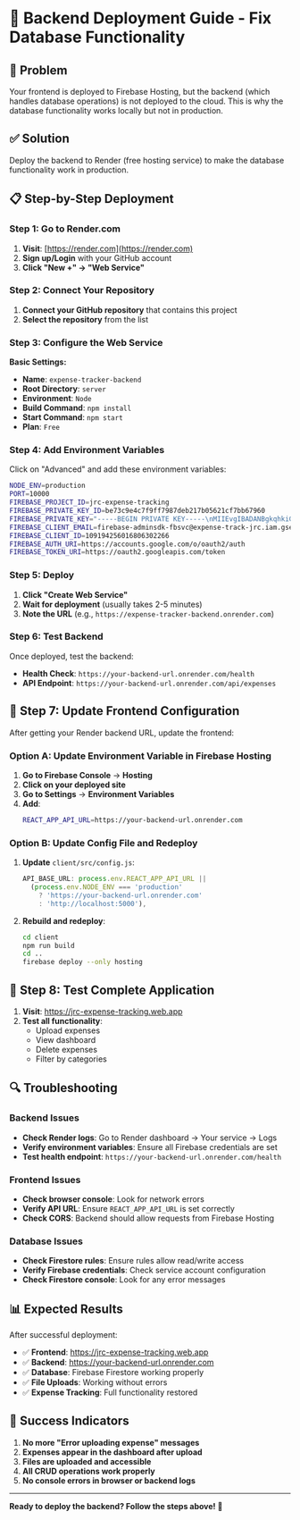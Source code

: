 # 🚀 Backend Deployment Guide - Fix Database Functionality

## 🎯 Problem
Your frontend is deployed to Firebase Hosting, but the backend (which handles database operations) is not deployed to the cloud. This is why the database functionality works locally but not in production.

## ✅ Solution
Deploy the backend to Render (free hosting service) to make the database functionality work in production.

## 📋 Step-by-Step Deployment

### Step 1: Go to Render.com
1. **Visit**: [https://render.com](https://render.com)
2. **Sign up/Login** with your GitHub account
3. **Click "New +" → "Web Service"**

### Step 2: Connect Your Repository
1. **Connect your GitHub repository** that contains this project
2. **Select the repository** from the list

### Step 3: Configure the Web Service
**Basic Settings:**
- **Name**: `expense-tracker-backend`
- **Root Directory**: `server`
- **Environment**: `Node`
- **Build Command**: `npm install`
- **Start Command**: `npm start`
- **Plan**: `Free`

### Step 4: Add Environment Variables
Click on "Advanced" and add these environment variables:

```bash
NODE_ENV=production
PORT=10000
FIREBASE_PROJECT_ID=jrc-expense-tracking
FIREBASE_PRIVATE_KEY_ID=be73c9e4c7f9ff7987deb217b05621cf7bb67960
FIREBASE_PRIVATE_KEY="-----BEGIN PRIVATE KEY-----\nMIIEvgIBADANBgkqhkiG9w0BAQEFAASCBKgwggSkAgEAAoIBAQCstA3+HYf1Wf/R\nSv45D+dNIEc9K1q26PQX2cAwhq+TN3pW/+vm9KbnkU4auNc4MJci9NHVKENSL6Q2\nOmdvsIn8Qr1jLOZRLUqiUxwQ0QSJx0s2a1VDH5gqfTKz2HxEegkQY2VFbCo/s8Fq\nMXpMzSbCm/EMdpCQWbkWgM5HckwTAyyZXWOkMo1Jg+2a8LVUP7Z60HFdsZAj0eIm\nBhSwYq74EMDKS0AjDQAz5c/+15/bReN2rzkFl5vtxiYbfE9S6RlZrxwbxuxlSer5\n4j8eSpSpySxAof1YRolBoNuzhvQnKz9pOONVJh+ga3xC07o2Igkz4MuH4H5HHeHE\nSNg8n3ePAgMBAAECggEACpSRUuMeRDK6UGkmv/owcnIqyx2P1irZYWiutIpb0UoR\nzaiqHCEa5I7rWQm/7apUaAjVnhh0X2GZztSvJ5GKMpEoJx5GEe0TaHRtAL69Z291\nNSVIOO+Dk/7Nj2UQ3+UWDxH3z1P8FqD9lXLoijH7UOrazqeo3Z8RjsZfXNMsw/FQ\n8y9tpVssalsoS6r+J4WBRq11+CcqkJk7hH4jJoWmLPRiwbBmkxAgDAWih/gLDB4D\nZS/946ly4Cp0TUTZ/lCwmDvRgwhYbdsi37NUqnZNncDGjJgcP6t4EYj8XvYWEH6p\nGiY8YPrU6A9n+q/VSYzi4dT7etiNjdkoEBgzuJLw+QKBgQDoM8ZEhQzkF37soiuh\n6dTA81gKt/L3szdQIYloY2AORhRPsI62129vHuiRnDkL0oiz9Equ1Q7hLLq1ycUk\nnbtvA3roBq7sWQeDE0lT3vpzjK2aAJUxsBa7LfQuuXSv3cOtoa2jXNgoi6vK+JJi\nco5BXjEDO1yoMfCpPVMd4EarxQKBgQC+ZzlXDcB8qBF1mgC0H8aIW9/oTEeCEySr\nSMwDrMq6iy8FyUKb0fqWPLuI4hrIkBl6iwofOIviHn9DMbKfgc6q2gj9YpKE6ao5\nz+KqvAgCworQlbPb7hYwllEvTrd4Nv7FsWW5jFgL8BD8NAPAXwPoj+CKJJk8AsSo\nmlOIMfenQwKBgQCZ2OP+tiDqZ17jLje2mZUrGpA02dgTohx97Rp7nYwhKPGAMzz7\njBX7DAGPqHBrktycTrnEyMmJC/fRRpRmRFPRo/6lCPiRBBPkFr044r4SHR1Qsh4n\nw8Hr1vC4nIvhkg96VWsUmAloI9J5MuTacYgra1sSBxzHG/+WQll1rAlm+QKBgASF\nRuM+PFe5VdDI+0NLjdcm90X4qan48mHutIlRzO5o55DnmmFAtwZiIsG5PJGOekxi\niLb9DLUtrC/YOjl3R4Te8F+zu27UbWo5+VO8ayRFoi4Zn8+U84nrx7mr0MdV5u6i\nq5ugLWb7KCwUwBINL3aSE+6zt7+pASpPn7QYG50pAoGBAOUS3JorlVlmGcWOyWNV\nXsNqNOYx8vPyicrz1y/O9iWF2nmei6UKlEDpsuJGl11vfuG1I4YVjV/fV01boGCS\nePJWsCRj19ItCLeNUiQNCBBpCiXPn0wJ4S81GRp4lcYsPWMPtBs8iYSBhgre13aT\n8yI6TgqKVbfpxSN+543uRmD+\n-----END PRIVATE KEY-----\n"
FIREBASE_CLIENT_EMAIL=firebase-adminsdk-fbsvc@expense-track-jrc.iam.gserviceaccount.com
FIREBASE_CLIENT_ID=109194256016806302266
FIREBASE_AUTH_URI=https://accounts.google.com/o/oauth2/auth
FIREBASE_TOKEN_URI=https://oauth2.googleapis.com/token
```

### Step 5: Deploy
1. **Click "Create Web Service"**
2. **Wait for deployment** (usually takes 2-5 minutes)
3. **Note the URL** (e.g., `https://expense-tracker-backend.onrender.com`)

### Step 6: Test Backend
Once deployed, test the backend:
- **Health Check**: `https://your-backend-url.onrender.com/health`
- **API Endpoint**: `https://your-backend-url.onrender.com/api/expenses`

## 🔧 Step 7: Update Frontend Configuration

After getting your Render backend URL, update the frontend:

### Option A: Update Environment Variable in Firebase Hosting
1. **Go to Firebase Console** → **Hosting**
2. **Click on your deployed site**
3. **Go to Settings** → **Environment Variables**
4. **Add**:
   ```bash
   REACT_APP_API_URL=https://your-backend-url.onrender.com
   ```

### Option B: Update Config File and Redeploy
1. **Update** `client/src/config.js`:
   ```javascript
   API_BASE_URL: process.env.REACT_APP_API_URL || 
     (process.env.NODE_ENV === 'production' 
       ? 'https://your-backend-url.onrender.com' 
       : 'http://localhost:5000'),
   ```

2. **Rebuild and redeploy**:
   ```bash
   cd client
   npm run build
   cd ..
   firebase deploy --only hosting
   ```

## 🧪 Step 8: Test Complete Application

1. **Visit**: https://jrc-expense-tracking.web.app
2. **Test all functionality**:
   - Upload expenses
   - View dashboard
   - Delete expenses
   - Filter by categories

## 🔍 Troubleshooting

### Backend Issues
- **Check Render logs**: Go to Render dashboard → Your service → Logs
- **Verify environment variables**: Ensure all Firebase credentials are set
- **Test health endpoint**: `https://your-backend-url.onrender.com/health`

### Frontend Issues
- **Check browser console**: Look for network errors
- **Verify API URL**: Ensure `REACT_APP_API_URL` is set correctly
- **Check CORS**: Backend should allow requests from Firebase Hosting

### Database Issues
- **Check Firestore rules**: Ensure rules allow read/write access
- **Verify Firebase credentials**: Check service account configuration
- **Check Firestore console**: Look for any error messages

## 📊 Expected Results

After successful deployment:
- ✅ **Frontend**: https://jrc-expense-tracking.web.app
- ✅ **Backend**: https://your-backend-url.onrender.com
- ✅ **Database**: Firebase Firestore working properly
- ✅ **File Uploads**: Working without errors
- ✅ **Expense Tracking**: Full functionality restored

## 🎉 Success Indicators

1. **No more "Error uploading expense" messages**
2. **Expenses appear in the dashboard after upload**
3. **Files are uploaded and accessible**
4. **All CRUD operations work properly**
5. **No console errors in browser or backend logs**

---

**Ready to deploy the backend? Follow the steps above! 🚀**
